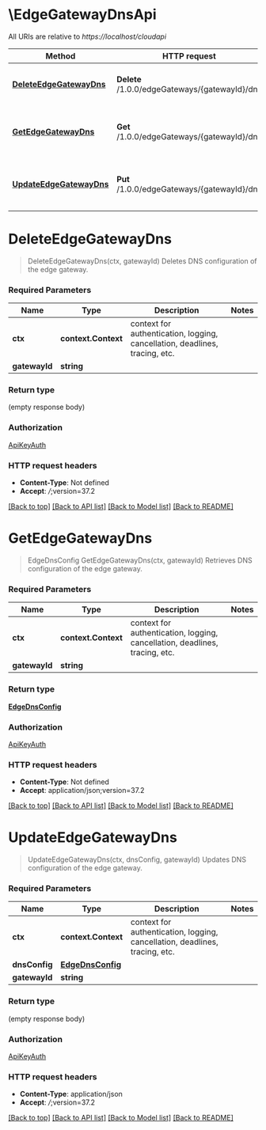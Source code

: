 # \EdgeGatewayDnsApi

All URIs are relative to *https://localhost/cloudapi*

Method | HTTP request | Description
------------- | ------------- | -------------
[**DeleteEdgeGatewayDns**](EdgeGatewayDnsApi.md#DeleteEdgeGatewayDns) | **Delete** /1.0.0/edgeGateways/{gatewayId}/dns | Deletes DNS configuration of the edge gateway.
[**GetEdgeGatewayDns**](EdgeGatewayDnsApi.md#GetEdgeGatewayDns) | **Get** /1.0.0/edgeGateways/{gatewayId}/dns | Retrieves DNS configuration of the edge gateway.
[**UpdateEdgeGatewayDns**](EdgeGatewayDnsApi.md#UpdateEdgeGatewayDns) | **Put** /1.0.0/edgeGateways/{gatewayId}/dns | Updates DNS configuration of the edge gateway.


# **DeleteEdgeGatewayDns**
> DeleteEdgeGatewayDns(ctx, gatewayId)
Deletes DNS configuration of the edge gateway.

### Required Parameters

Name | Type | Description  | Notes
------------- | ------------- | ------------- | -------------
 **ctx** | **context.Context** | context for authentication, logging, cancellation, deadlines, tracing, etc.
  **gatewayId** | **string**|  | 

### Return type

 (empty response body)

### Authorization

[ApiKeyAuth](../README.md#ApiKeyAuth)

### HTTP request headers

 - **Content-Type**: Not defined
 - **Accept**: *_/_*;version=37.2

[[Back to top]](#) [[Back to API list]](../README.md#documentation-for-api-endpoints) [[Back to Model list]](../README.md#documentation-for-models) [[Back to README]](../README.md)

# **GetEdgeGatewayDns**
> EdgeDnsConfig GetEdgeGatewayDns(ctx, gatewayId)
Retrieves DNS configuration of the edge gateway.

### Required Parameters

Name | Type | Description  | Notes
------------- | ------------- | ------------- | -------------
 **ctx** | **context.Context** | context for authentication, logging, cancellation, deadlines, tracing, etc.
  **gatewayId** | **string**|  | 

### Return type

[**EdgeDnsConfig**](EdgeDnsConfig.md)

### Authorization

[ApiKeyAuth](../README.md#ApiKeyAuth)

### HTTP request headers

 - **Content-Type**: Not defined
 - **Accept**: application/json;version=37.2

[[Back to top]](#) [[Back to API list]](../README.md#documentation-for-api-endpoints) [[Back to Model list]](../README.md#documentation-for-models) [[Back to README]](../README.md)

# **UpdateEdgeGatewayDns**
> UpdateEdgeGatewayDns(ctx, dnsConfig, gatewayId)
Updates DNS configuration of the edge gateway.

### Required Parameters

Name | Type | Description  | Notes
------------- | ------------- | ------------- | -------------
 **ctx** | **context.Context** | context for authentication, logging, cancellation, deadlines, tracing, etc.
  **dnsConfig** | [**EdgeDnsConfig**](EdgeDnsConfig.md)|  | 
  **gatewayId** | **string**|  | 

### Return type

 (empty response body)

### Authorization

[ApiKeyAuth](../README.md#ApiKeyAuth)

### HTTP request headers

 - **Content-Type**: application/json
 - **Accept**: *_/_*;version=37.2

[[Back to top]](#) [[Back to API list]](../README.md#documentation-for-api-endpoints) [[Back to Model list]](../README.md#documentation-for-models) [[Back to README]](../README.md)

